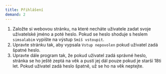 ```yaml
---
title: Přihlášení
demand: 2
---
```


1. Založte si webovou stránku, na které necháte uživatele zadat svoje uživatelské jméno a poté heslo. Pokud se heslo shoduje s heslem `simsalabim` vypište na výstup `Smíš vstoupit`.
1. Upravte stránku tak, aby vypsala `Vstup nepovolen` pokud uživatel zadá špatné heslo.
1. Upravte dále program tak, že pokud uživatel zadá správné heslo, stránka se ho ještě zeptá na věk a pustí jej dál pouze pokud je starší 18ti let. Pokud uživatel zadá heslo špatně, už se ho na věk neptejte.